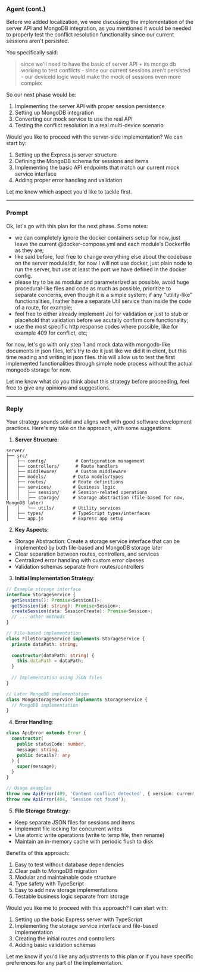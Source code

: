 ### Agent (cont.)

Before we added localization, we were discussing the implementation of the server API and MongoDB integration, as you mentioned it would be needed to properly test the conflict resolution functionality since our current sessions aren't persisted.

You specifically said:
> since we'll need to have the basic of server API + its mongo db working to test conflicts - since our current sessions aren't persisted - our deviceId logic would make the mock of sessions even more complex

So our next phase would be:
1. Implementing the server API with proper session persistence
2. Setting up MongoDB integration
3. Converting our mock service to use the real API
4. Testing the conflict resolution in a real multi-device scenario

Would you like to proceed with the server-side implementation? We can start by:
1. Setting up the Express.js server structure
2. Defining the MongoDB schema for sessions and items
3. Implementing the basic API endpoints that match our current mock service interface
4. Adding proper error handling and validation

Let me know which aspect you'd like to tackle first.

---

### Prompt

Ok, let's go with this plan for the next phase. Some notes:
- we can completely ignore the docker containers setup for now, just leave the current @docker-compose.yml and each module's Dockerfile as they are;
- like said before, feel free to change everything else about the codebase on the server module/dir, for now I will not use docker, just plain node to run the server, but use at least the port we have defined in the docker config.
- please try to be as modular and parameterized as possible, avoid huge procedural-like files and code as much as possible, prioritize to separate concerns, even though it is a simple system; if any "utility-like" functionalities, I rather have a separate Util service than inside the code of a route, for example;
- feel free to either already implement Joi for validation or just to stub or placehold that validation before we acutally confirm core functionality;
- use the most specific http response codes where possible, like for example 409 for conflict, etc;

for now, let's go with only step 1 and mock data with mongodb-like documents in json files, let's try to do it just like we did it in client, but this time reading and writing in json files. this will allow us to test the first implemented functionalities through simple node process without the actual mongodb storage for now.

Let me know what do you think about this strategy before proceeding, feel free to give any opinions and suggestions.

---

### Reply

Your strategy sounds solid and aligns well with good software development practices. Here's my take on the approach, with some suggestions:

1. **Server Structure**:
```
server/
├── src/
│   ├── config/           # Configuration management
│   ├── controllers/      # Route handlers
│   ├── middleware/       # Custom middleware
│   ├── models/          # Data models/types
│   ├── routes/          # Route definitions
│   ├── services/        # Business logic
│   │   ├── session/     # Session-related operations
│   │   ├── storage/     # Storage abstraction (file-based for now, MongoDB later)
│   │   └── utils/       # Utility services
│   ├── types/           # TypeScript types/interfaces
│   └── app.js           # Express app setup
```

2. **Key Aspects**:
- Storage Abstraction: Create a storage service interface that can be implemented by both file-based and MongoDB storage later
- Clear separation between routes, controllers, and services
- Centralized error handling with custom error classes
- Validation schemas separate from routes/controllers

3. **Initial Implementation Strategy**:
```typescript
// Example storage interface
interface StorageService {
  getSessions(): Promise<Session[]>;
  getSession(id: string): Promise<Session>;
  createSession(data: SessionCreate): Promise<Session>;
  // ... other methods
}

// File-based implementation
class FileStorageService implements StorageService {
  private dataPath: string;
  
  constructor(dataPath: string) {
    this.dataPath = dataPath;
  }
  
  // Implementation using JSON files
}

// Later MongoDB implementation
class MongoStorageService implements StorageService {
  // MongoDB implementation
}
```

4. **Error Handling**:
```typescript
class ApiError extends Error {
  constructor(
    public statusCode: number,
    message: string,
    public details?: any
  ) {
    super(message);
  }
}

// Usage examples
throw new ApiError(409, 'Content conflict detected', { version: currentVersion });
throw new ApiError(404, 'Session not found');
```

5. **File Storage Strategy**:
- Keep separate JSON files for sessions and items
- Implement file locking for concurrent writes
- Use atomic write operations (write to temp file, then rename)
- Maintain an in-memory cache with periodic flush to disk

Benefits of this approach:
1. Easy to test without database dependencies
2. Clear path to MongoDB migration
3. Modular and maintainable code structure
4. Type safety with TypeScript
5. Easy to add new storage implementations
6. Testable business logic separate from storage

Would you like me to proceed with this approach? I can start with:
1. Setting up the basic Express server with TypeScript
2. Implementing the storage service interface and file-based implementation
3. Creating the initial routes and controllers
4. Adding basic validation schemas

Let me know if you'd like any adjustments to this plan or if you have specific preferences for any part of the implementation.
